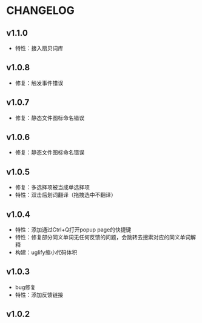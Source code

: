# CHANGELOG

## v1.1.0
- 特性：接入扇贝词库

## v1.0.8
- 修复：触发事件错误

## v1.0.7
- 修复：静态文件图标命名错误

## v1.0.6
- 修复：静态文件图标命名错误

## v1.0.5
- 修复：多选择项被当成单选择项
- 特性：双击后划词翻译（拖拽选中不翻译）

## v1.0.4

- 特性：添加通过Ctrl+Q打开popup page的快捷键
- 特性：修复部分同义单词无任何反馈的问题，会跳转去搜索对应的同义单词解释
- 构建：uglify缩小代码体积

## v1.0.3

- bug修复
- 特性：添加反馈链接

## v1.0.2
